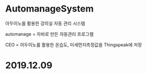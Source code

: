 # AutomanageSystem
아두이노를 활용한 강의실 자동 관리 시스템

automanage = 자바로 만든 자동관리 프로그램

CEO = 아두이노를 활용한 온습도, 미세먼지측정값을 Thingspeak에 저장

# 2019.12.09
